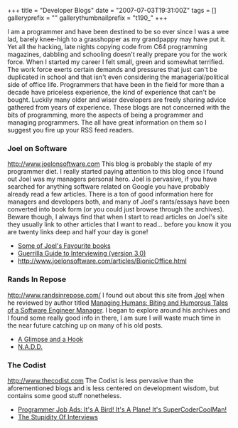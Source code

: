 +++
title = "Developer Blogs"
date = "2007-07-03T19:31:00Z"
tags = []
galleryprefix = ""
gallerythumbnailprefix = "t190_"
+++

I am a programmer and have been destined to be so ever since I was a wee lad,
barely knee-high to a grasshopper as my grandpappy may have put it. Yet all
the hacking, late nights copying code from C64 programming magazines, dabbling
and schooling doesn't really prepare you for the work force. When I started my
career I felt small, green and somewhat terrified. The work force exerts
certain demands and pressures that just can't be duplicated in school and that
isn't even considering the managerial/political side of office life.
Programmers that have been in the field for more than a decade have priceless
experience, the kind of experience that can't be bought. Luckily many older
and wiser developers are freely sharing advice gathered from years of
experience. These blogs are not concerned with the bits of programming, more
the aspects of being a programmer and managing programmers. The all have great
information on them so I suggest you fire up your RSS feed readers.

### Joel on Software

<http://www.joelonsoftware.com> This blog is probably the staple of my
programmer diet. I really started paying attention to this blog once I found
out Joel was my managers personal hero. Joel is pervasive, if you have
searched for anything software related on Google you have probably already
read a few articles. There is a ton of good information here for managers and
developers both, and many of Joel's rants/essays have been converted into book
form (or you could just browse through the archives). Beware though, I always
find that when I start to read articles on Joel's site they usually link to
other articles that I want to read... before you know it you are twenty links
deep and half your day is gone!

  * [Some of Joel's Favourite books](http://www.joelonsoftware.com/navLinks/fog0000000262.html)
  * [Guerrilla Guide to Interviewing (version 3.0)](http://www.joelonsoftware.com/articles/GuerrillaInterviewing3.html)
  * <http://www.joelonsoftware.com/articles/BionicOffice.html>

### Rands In Repose

<http://www.randsinrepose.com/> I found out about this site from
[Joel](http://www.joelonsoftware.com) when he reviewed by author titled
[Managing Humans: Biting and Humorous Tales of a Software Engineer
Manager](http://www.managinghumans.com). I began to explore around his
archives and I found some really good info in there, I am sure I will waste
much time in the near future catching up on many of his old posts.

  * [A Glimpse and a Hook](http://www.randsinrepose.com/archives/2007/02/25/a_glimpse_and_a_hook.html)
  * [N.A.D.D.](http://www.randsinrepose.com/archives/2003/07/10/nadd.html)

### The Codist

<http://www.thecodist.com> The Codist is less pervasive than the
aforementioned blogs and is less centered on development wisdom, but contains
some good stuff nonetheless.

  * [Programmer Job Ads: It's A Bird! It's A Plane! It's SuperCoderCoolMan!](http://thecodist.com/fiche/thecodist/article/programmer-job-ads-its-a-bird-its-a-plane-its-supercodercoolman)
  * [The Stupidity Of Interviews](http://thecodist.com/fiche/thecodist/article/the-stupidity-of-interviews)

